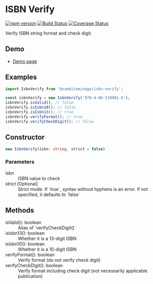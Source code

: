 # ISBN Verify

[![npm version](https://badge.fury.io/js/%40saekitominaga%2Fisbn-verify.svg)](https://badge.fury.io/js/%40saekitominaga%2Fisbn-verify)
[![Build Status](https://www.travis-ci.com/SaekiTominaga/isbn-verify.svg)](https://www.travis-ci.com/SaekiTominaga/isbn-verify)
[![Coverage Status](https://coveralls.io/repos/github/SaekiTominaga/isbn-verify/badge.svg)](https://coveralls.io/github/SaekiTominaga/isbn-verify)

Verify ISBN string format and check digit.

## Demo

- [Demo page](https://saekitominaga.github.io/isbn-verify/demo.html)

## Examples

```JavaScript
import IsbnVerify from '@saekitominaga/isbn-verify';

const isbnVerify = new IsbnVerify('978-4-06-519981-0');
isbnVerify.isValid(); // false
isbnVerify.isIsbn10(); // false
isbnVerify.isIsbn13(); // true
isbnVerify.verifyFormat(); // true
isbnVerify.verifyCheckDigit(); // false
```

## Constructor

```TypeScript
new IsbnVerify(isbn: string, strict = false)
```

### Parameters

<dl>
<dt>isbn</dt>
<dd>ISBN value to check</dd>
<dt>strict [Optional]</dt>
<dd>Strict mode. If `true`, syntax without hyphens is an error. If not specified, it defaults to `false`</dd>
</dl>

## Methods

<dl>
<dt>isValid(): boolean</dt>
<dd>Alias of `verifyCheckDigit()`</dd>
<dt>isIsbn13(): boolean</dt>
<dd>Whether it is a 13-digit ISBN</dd>
<dt>isIsbn10(): boolean</dt>
<dd>Whether it is a 10-digit ISBN</dd>
<dt>verifyFormat(): boolean</dt>
<dd>Verify format (do not verify check digit)</dd>
<dt>verifyCheckDigit(): boolean</dt>
<dd>Verify format including check digit (not necessarily applicable publication)</dd>
</dl>

